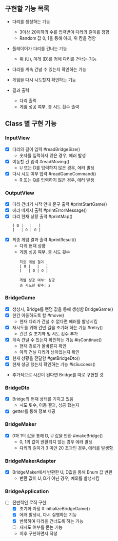 ## 구현할 기능 목록

- 다리를 생성하는 기능
  - 3이상 20이하의 수를 입력받아 다리의 길이를 정함
  - Random 값 0, 1을 통해 아래, 위 칸을 정함

- 플레이어가 다리를 건너는 기능
  - 위 (U), 아래 (D)를 정해 다리를 건너는 기능

- 다리를 계속 건널 수 있는지 확인하는 기능
- 게임을 다시 시도할지 확인하는 기능
- 결과 출력
  - 다리 출력
  - 게임 성공 여부, 총 시도 횟수 출력

## Class 별 구현 기능

### InputView
- [x] 다리의 길이 입력 #readBridgeSize()
  - 숫자를 입력하지 않은 경우, 에러 발생
- [x] 이동할 칸 입력 #readMoving()
  - U 또는 D를 입력하지 않은 경우, 에러 발생
- [x] 다시 시도 여부 입력 #readGameCommand()
  - R 또는 Q를 입력하지 않은 경우, 에러 발생

### OutputView
- [x] 다리 건너기 시작 안내 문구 출력 #printStartGame()
- [x] 에러 메세지 출력 #printErrorMessage()
- [x] 다리 현재 상황 출력 #printMap()
    ```text
    [ O |   |   ]
    [   | O | O ]
    ```
- [x] 최종 게임 결과 출력 #printResult()
  - 다리 현재 상황
  - 게임 성공 여부, 총 시도 횟수
    ```text
    최종 게임 결과
    [ O |   |   ]
    [   | O | O ]
    
    게임 성공 여부: 성공
    총 시도한 횟수: 2
    ```

### BridgeGame
- [x] 생성시, Bridge를 랜덤 값을 통해 생성함 BridgeGame()
- [x] 한칸 이동하도록 함 #move()
  - 현재 다리가 건널 수 없다면 에러를 발생시킴
- [x] 재시도를 위해 건넌 길을 초기화 하는 기능 #retry()
  - 건넌 길 초기화 및 시도 횟수 추가
- [x] 계속 건널 수 있는지 확인하는 기능 #isContinue()
  - 현재 경로가 올바른지 확인
  - 아직 건널 다리가 남아있는지 확인
- [x] 현재 상황을 전달함 #getBridgeDto()
- [x] 현재 성공 했는지 확인하는 기능 #isSuccess()

- 추가적으로 시간이 된다면 Bridge를 따로 구현할 것

### BridgeDto
- [x] Bridge의 현재 상태를 가지고 있음
  - 시도 횟수, 이동 결과, 성공 했는지
- [x] getter를 통해 정보 제공

### BridgeMaker
- [x] 0과 1의 값을 통해 D, U 값을 반환 #makeBridge()
  - 0, 1의 값이 반환되지 않는 경우 에러 발생
  - 다리의 길이가 3 미만 20 초과인 경우, 에러를 발생함

### BridgeMakerAdapter
- [x] BridgeMaker에서 반환한 U, D값을 통해 Enum 값 반환
  - 반환 값이 U, D가 아닌 경우, 예외를 발생시킴

### BridgeApplication
- [ ] 전반적인 로직 구현
  - [x] 초기화 과정 # initializeBridgeGame()
  - [x] 에러 발생시, 다시 실행하는 기능
  - [x] 반복하여 다리을 건너도록 하는 기능
  - [ ] 재시도 여부를 묻는 기능
  - 이후 구현하면서 작성

